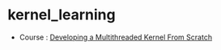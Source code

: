 # kernel_learning

* Course : [Developing a Multithreaded Kernel From Scratch](https://www.udemy.com/course/developing-a-multithreaded-kernel-from-scratch/learn/lecture/24040082?start=300#content)
